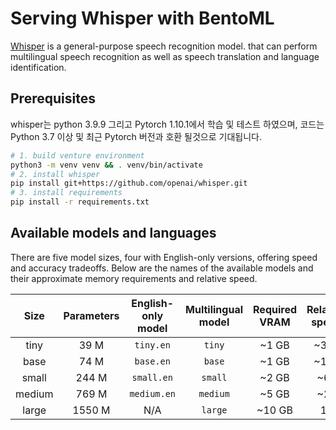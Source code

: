 # Serving Whisper with BentoML

[Whisper](https://openai.com/blog/whisper/) is a general-purpose speech recognition model. that can perform multilingual speech recognition as well as speech translation and language identification.


## Prerequisites
whisper는 python 3.9.9 그리고 Pytorch 1.10.1에서 학습 및 테스트 하였으며, 코드는 Python 3.7 이상 및 최근 Pytorch 버전과 호환 될것으로 기대됩니다.
```bash
# 1. build venture environment
python3 -m venv venv && . venv/bin/activate
# 2. install whisper
pip install git+https://github.com/openai/whisper.git 
# 3. install requirements
pip install -r requirements.txt
```

## Available models and languages

There are five model sizes, four with English-only versions, offering speed and accuracy tradeoffs. Below are the names of the available models and their approximate memory requirements and relative speed. 


|  Size  | Parameters | English-only model | Multilingual model | Required VRAM | Relative speed |
|:------:|:----------:|:------------------:|:------------------:|:-------------:|:--------------:|
|  tiny  |    39 M    |     `tiny.en`      |       `tiny`       |     ~1 GB     |      ~32x      |
|  base  |    74 M    |     `base.en`      |       `base`       |     ~1 GB     |      ~16x      |
| small  |   244 M    |     `small.en`     |      `small`       |     ~2 GB     |      ~6x       |
| medium |   769 M    |    `medium.en`     |      `medium`      |     ~5 GB     |      ~2x       |
| large  |   1550 M   |        N/A         |      `large`       |    ~10 GB     |       1x       |
